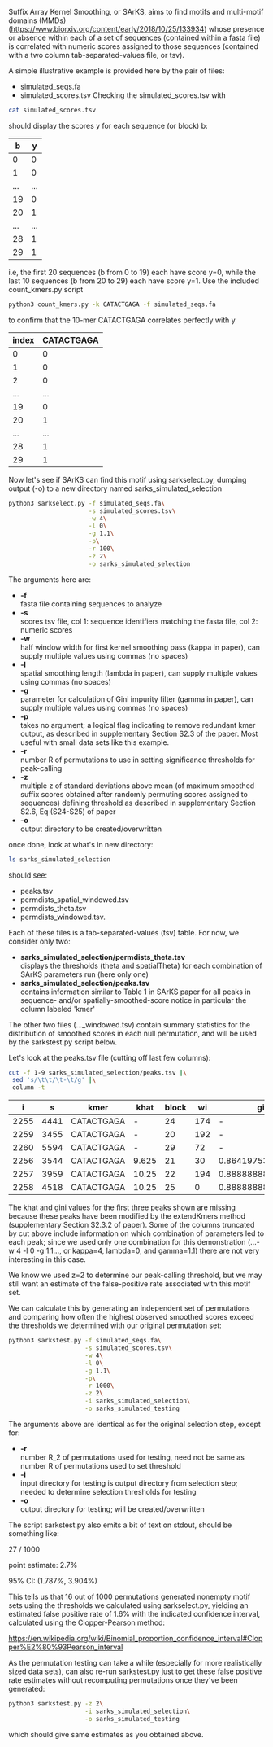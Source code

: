 Suffix Array Kernel Smoothing, or SArKS, aims to find motifs and
multi-motif domains (MMDs)
(https://www.biorxiv.org/content/early/2018/10/25/133934) whose
presence or absence within each of a set of sequences (contained
within a fasta file) is correlated with numeric scores assigned to
those sequences (contained with a two column tab-separated-values
file, or tsv).

A simple illustrative example is provided here by the pair of files:
- simulated_seqs.fa
- simulated_scores.tsv
Checking the simulated_scores.tsv with

```bash
cat simulated_scores.tsv
```

should display the scores y for each sequence (or block) b:

| b  | y  |
|----|----|
| 0  | 0  |
| 1  | 0  |
|... |... |
| 19 | 0  |
| 20 | 1  |
|... |... |
| 28 | 1  |
| 29 | 1  |

i.e, the first 20 sequences (b from 0 to 19) each have score y=0,
while the last 10 sequences (b from 20 to 29) each have score y=1.
Use the included count_kmers.py script

```bash
python3 count_kmers.py -k CATACTGAGA -f simulated_seqs.fa
```

to confirm that the 10-mer CATACTGAGA correlates perfectly with y

| index | CATACTGAGA |
|-------|------------|
| 0	    | 0          |
| 1	    | 0          |
| 2	    | 0          |
|...    | ...        |
| 19    | 0          |
| 20    | 1          |
|...    | ...        |
| 28    | 1          |
| 29    | 1          |

Now let's see if SArKS can find this motif using sarkselect.py,
dumping output (-o) to a new directory named sarks\_simulated\_selection

```bash
python3 sarkselect.py -f simulated_seqs.fa\
                      -s simulated_scores.tsv\
                      -w 4\
                      -l 0\
                      -g 1.1\
                      -p\
                      -r 100\
                      -z 2\
                      -o sarks_simulated_selection
```

The arguments here are:

- **-f**  
  fasta file containing sequences to analyze
- **-s**  
  scores tsv file, col 1: sequence identifiers matching the fasta file,
  col 2: numeric scores
- **-w**  
  half window width for first kernel smoothing pass (kappa in paper),
  can supply multiple values using commas (no spaces)
- **-l**  
  spatial smoothing length (lambda in paper),
  can supply multiple values using commas (no spaces)
- **-g**  
  parameter for calculation of Gini impurity filter (gamma in paper),
  can supply multiple values using commas (no spaces)
- **-p**  
  takes no argument; a logical flag indicating to remove redundant kmer output,
  as described in supplementary Section S2.3 of the paper.
  Most useful with small data sets like this example.
- **-r**  
  number R of permutations to use in setting significance thresholds
  for peak-calling
- **-z**  
  multiple z of standard deviations above mean (of maximum smoothed suffix
  scores obtained after randomly permuting scores assigned to sequences)
  defining threshold as described in
  supplementary Section S2.6, Eq (S24-S25) of paper
- **-o**  
  output directory to be created/overwritten

once done, look at what's in new directory:

```bash
ls sarks_simulated_selection
```

should see:

- peaks.tsv
- permdists\_spatial\_windowed.tsv
- permdists\_theta.tsv
- permdists\_windowed.tsv.

Each of these files is a tab-separated-values (tsv) table. For now, we
consider only two:

- **sarks_simulated_selection/permdists_theta.tsv**  
  displays the thresholds (theta and spatialTheta) for each
  combination of SArKS parameters run (here only one)
- **sarks_simulated_selection/peaks.tsv**  
  contains information similar to Table 1 in SArKS paper for
  all peaks in sequence- and/or spatially-smoothed-score
  notice in particular the column labeled 'kmer'

The other two files (..._windowed.tsv) contain summary statistics for
the distribution of smoothed scores in each null permutation, and will
be used by the sarkstest.py script below.

Let's look at the peaks.tsv file (cutting off last few columns):

```bash
cut -f 1-9 sarks_simulated_selection/peaks.tsv |\
 sed 's/\t\t/\t-\t/g' |\
 column -t
```

|    i |    s | kmer       | khat  | block |  wi | gini               | score | windowed |
|------|------|------------|-------|-------|-----|--------------------|-------|----------|
| 2255 | 4441 | CATACTGAGA | -     |    24 | 174 | -                  |     1 |          |
| 2259 | 3455 | CATACTGAGA | -     |    20 | 192 | -                  |     1 |          |
| 2260 | 5594 | CATACTGAGA | -     |    29 |  72 | -                  |     1 |          |
| 2256 | 3544 | CATACTGAGA | 9.625 |    21 |  30 | 0.8641975309000001 |     1 |      1.0 |
| 2257 | 3959 | CATACTGAGA | 10.25 |    22 | 194 | 0.8888888889       |     1 |      1.0 |
| 2258 | 4518 | CATACTGAGA | 10.25 |    25 |   0 | 0.8888888889       |     1 |      1.0 |

The khat and gini values for the first three peaks shown are
missing because these peaks have been modified by the extendKmers
method (supplementary Section S2.3.2 of paper).
Some of the columns truncated by cut above include information on
which combination of parameters led to each peak; since we
used only one combination for this demonstration
(...-w 4 -l 0 -g 1.1..., or kappa=4, lambda=0, and gamma=1.1)
there are not very interesting in this case.

We know we used z=2 to determine our peak-calling threshold,
but we may still want an estimate of the false-positive rate
associated with this motif set.

We can calculate this by generating an independent set of
permutations and comparing how often the highest observed
smoothed scores exceed the thresholds we determined with
our original permutation set:

```bash
python3 sarkstest.py -f simulated_seqs.fa\
                     -s simulated_scores.tsv\
                     -w 4\
                     -l 0\
                     -g 1.1\
                     -p\
                     -r 1000\
                     -z 2\
                     -i sarks_simulated_selection\
                     -o sarks_simulated_testing
```

The arguments above are identical as for the original selection
step, except for:

- **-r**  
  number R_2 of permutations used for testing,
  need not be same as number R of permutations used to set threshold
- **-i**  
  input directory for testing is output directory from selection step;
  needed to determine selection thresholds for testing
- **-o**  
  output directory for testing; will be created/overwritten

The script sarkstest.py also emits a bit of text on stdout,
should be something like:

27 / 1000

point estimate: 2.7%

95% CI: (1.787%, 3.904%)

This tells us that 16 out of 1000 permutations generated nonempty
motif sets using the thresholds we calculated using sarkselect.py,
yielding an estimated false positive rate of 1.6% with the
indicated confidence interval, calculated using the Clopper-Pearson
method:

https://en.wikipedia.org/wiki/Binomial_proportion_confidence_interval#Clopper%E2%80%93Pearson_interval

As the permutation testing can take a while (especially for more
realistically sized data sets), can also re-run sarkstest.py just
to get these false positive rate estimates without recomputing
permutations once they've been generated:

```bash
python3 sarkstest.py -z 2\
                     -i sarks_simulated_selection\
                     -o sarks_simulated_testing
```

which should give same estimates as you obtained above.
